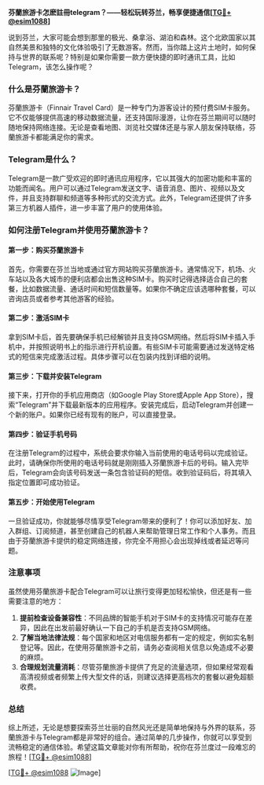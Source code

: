 **芬蘭旅游卡怎麽註冊telegram？——轻松玩转芬兰，畅享便捷通信[[TG💪+ @esim1088](https://t.me/s/esim1088)]**

说到芬兰，大家可能会想到那里的极光、桑拿浴、湖泊和森林。这个北欧国家以其自然美景和独特的文化体验吸引了无数游客。然而，当你踏上这片土地时，如何保持与世界的联系呢？特别是如果你需要一款方便快捷的即时通讯工具，比如Telegram，该怎么操作呢？

### 什么是芬蘭旅游卡？

芬蘭旅游卡（Finnair Travel Card）是一种专门为游客设计的预付费SIM卡服务。它不仅能够提供高速的移动数据流量，还支持国际漫游，让你在芬兰期间可以随时随地保持网络连接。无论是查看地图、浏览社交媒体还是与家人朋友保持联络，芬蘭旅游卡都能满足你的需求。

### Telegram是什么？

Telegram是一款广受欢迎的即时通讯应用程序，它以其强大的加密功能和丰富的功能而闻名。用户可以通过Telegram发送文字、语音消息、图片、视频以及文件，并且支持群聊和频道等多种形式的交流方式。此外，Telegram还提供了许多第三方机器人插件，进一步丰富了用户的使用体验。

### 如何注册Telegram并使用芬蘭旅游卡？

#### 第一步：购买芬蘭旅游卡

首先，你需要在芬兰当地或通过官方网站购买芬蘭旅游卡。通常情况下，机场、火车站以及各大城市的便利店都会出售这种SIM卡。购买时记得选择适合自己的套餐，比如数据流量、通话时间和短信数量等。如果你不确定应该选哪种套餐，可以咨询店员或者参考其他游客的经验。

#### 第二步：激活SIM卡

拿到SIM卡后，首先要确保手机已经解锁并且支持GSM网络。然后将SIM卡插入手机中，并按照说明书上的指示进行开机设置。有些SIM卡可能需要通过发送特定格式的短信来完成激活过程。具体步骤可以在包装内找到详细的说明。

#### 第三步：下载并安装Telegram

接下来，打开你的手机应用商店（如Google Play Store或Apple App Store），搜索“Telegram”并下载最新版本的应用程序。安装完成后，启动Telegram并创建一个新的账户。如果你已经有现有的账户，可以直接登录。

#### 第四步：验证手机号码

在注册Telegram的过程中，系统会要求你输入当前使用的电话号码以完成验证。此时，请确保你所使用的电话号码就是刚刚插入芬蘭旅游卡后的号码。输入完毕后，Telegram会向该号码发送一条包含验证码的短信。收到验证码后，将其填入指定位置即可成功验证。

#### 第五步：开始使用Telegram

一旦验证成功，你就能够尽情享受Telegram带来的便利了！你可以添加好友、加入群组、订阅频道，甚至创建自己的机器人来帮助管理日常工作和个人事务。而且由于芬蘭旅游卡提供的稳定网络连接，你完全不用担心会出现掉线或者延迟等问题。

### 注意事项

虽然使用芬蘭旅游卡配合Telegram可以让旅行变得更加轻松愉快，但还是有一些需要注意的地方：

1. **提前检查设备兼容性**：不同品牌的智能手机对于SIM卡的支持情况可能存在差异，因此在出发前最好确认一下自己的手机是否支持GSM网络。
2. **了解当地法律法规**：每个国家和地区对电信服务都有一定的规定，例如实名制登记等。因此，在使用芬蘭旅游卡之前，请务必查阅相关信息以免造成不必要的麻烦。
3. **合理规划流量消耗**：尽管芬蘭旅游卡提供了充足的流量选项，但如果经常观看高清视频或者频繁上传大型文件的话，则建议选择更高档次的套餐以避免超额收费。

### 总结

综上所述，无论是想要探索芬兰壮丽的自然风光还是简单地保持与外界的联系，芬蘭旅游卡与Telegram都是非常好的组合。通过简单的几步操作，你就可以享受到流畅稳定的通信体验。希望这篇文章能对你有所帮助，祝你在芬兰度过一段难忘的旅程！[[TG💪+ @esim1088](https://t.me/s/esim1088)]

[[TG💪+ @esim1088](https://t.me/s/esim1088) ![Image](https://i.postimg.cc/4NQfJmqS/Snipaste-2025-05-13-00-14-12.png)]
